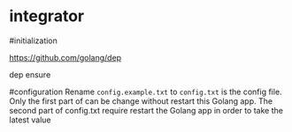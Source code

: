 # integrator


#initialization

https://github.com/golang/dep

dep ensure


#configuration
Rename ```config.example.txt```  to ```config.txt``` is the config file. Only the first part of can be change without restart this Golang app. The second part of config.txt require restart the Golang app in order to take the latest value